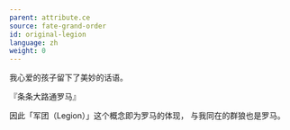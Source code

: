 ```yaml
---
parent: attribute.ce
source: fate-grand-order
id: original-legion
language: zh
weight: 0
---
```


我心爱的孩子留下了美妙的话语。

『条条大路通罗马』

因此「军团（Legion）」这个概念即为罗马的体现，
与我同在的群狼也是罗马。
